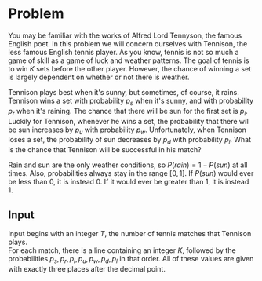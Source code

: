 # Problem

You may be familiar with the works of Alfred Lord Tennyson, the famous English poet. In this problem we will concern ourselves with Tennison, the less famous English tennis player. As you know, tennis is not so much a game of skill as a game of luck and weather patterns. The goal of tennis is to win $K$ sets before the other player. However, the chance of winning a set is largely dependent on whether or not there is weather.

Tennison plays best when it's sunny, but sometimes, of course, it rains. Tennison wins a set with probability $p_s$ when it's sunny, and with probability $p_r$ when it's raining. The chance that there will be sun for the first set is $p_i$. Luckily for Tennison, whenever he wins a set, the probability that there will be sun increases by $p_u$ with probability $p_w$. Unfortunately, when Tennison loses a set, the probability of sun decreases by $p_d$ with probability $p_l$. What is the chance that Tennison will be successful in his match?

Rain and sun are the only weather conditions, so $P(rain) = 1 - P(sun)$ at all times. Also, probabilities always stay in the range $[0, 1]$. If $P(sun)$ would ever be less than $0$, it is instead $0$. If it would ever be greater than $1$, it is instead $1$.

## Input

Input begins with an integer $T$, the number of tennis matches that Tennison plays.  
For each match, there is a line containing an integer $K$, followed by the probabilities $p_s, p_r, p_i, p_u, p_w, p_d, p_l$ in that order. All of these values are given with exactly three places after the decimal point.
